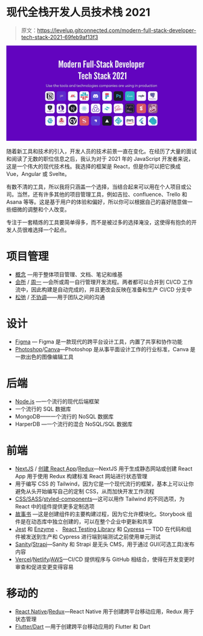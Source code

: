 # 现代全栈开发人员技术栈 2021

> 原文：<https://levelup.gitconnected.com/modern-full-stack-developer-tech-stack-2021-69feb9af13f3>

![](img/02a630d73fc06069f55eff95933e79e2.png)

随着新工具和技术的引入，开发人员的技术前景一直在变化。在经历了大量的面试和阅读了无数的职位信息之后，我认为对于 2021 年的 JavaScript 开发者来说，这是一个伟大的现代技术栈。我选择的框架是 React，但是你可以把它换成 Vue，Angular 或 Svelte。

有数不清的工具，所以我将只涵盖一个选择，当结合起来可以用在个人项目或公司。当然，还有许多其他的项目管理工具，例如吉拉、confluence、Trello 和 Asana 等等。这是基于用户的体验和偏好，所以你可以根据自己的喜好随意做一些细微的调整和个人改变。

专注于一套精炼的工具要简单得多，而不是被过多的选择淹没，这使得有抱负的开发人员很难选择一个起点。

# 项目管理

*   [概念](https://www.notion.so/) —用于整体项目管理、文档、笔记和维基
*   [会所](https://clubhouse.io/) / [周一](https://monday.com/) —会所或周一自行管理开发流程。两者都可以合并到 CI/CD 工作流中，因此构建是自动完成的，并且更改会反映在准备和生产 CI/CD 分支中
*   [松弛](https://slack.com/) / [不协调](https://discord.com/)——用于团队之间的沟通

# 设计

*   [Figma](https://www.figma.com/) — Figma 是一款现代的跨平台设计工具，内置了共享和协作功能
*   [Photoshop](https://www.photoshop.com/)/[Canva](https://www.canva.com/)—Photoshop 是从事平面设计工作的行业标准，Canva 是一款出色的图像编辑工具

# 后端

*   [Node.js](https://nodejs.org/en/) —一个流行的现代后端框架
*   一个流行的 SQL 数据库
*   MongoDB——一个流行的 NoSQL 数据库
*   HarperDB —一个流行的混合 NoSQL/SQL 数据库

# 前端

*   [NextJS](https://nextjs.org/) / [创建 React App](https://create-react-app.dev/)/[Redux](https://redux.js.org/)—NextJS 用于生成静态网站或创建 React App 用于使用 Redux 构建标准 React 网站进行状态管理
*   用于编写 CSS 的 Tailwind，因为它是一个现代流行的框架，基本上可以让你避免从头开始编写自己的定制 CSS，从而加快开发工作流程
*   [CSS/SASS](https://sass-lang.com/)/[styled-components](https://styled-components.com/)—这可以用作 Tailwind 的不同选项，为 React 中的组件提供更多定制选项
*   [故事书](https://storybook.js.org/) —这是创建组件的主要构建过程，因为它允许模块化。Storybook 组件是在动态库中独立创建的，可以在整个企业中更新和共享
*   [Jest](https://jestjs.io/) 和 [Enzyme](https://enzymejs.github.io/enzyme/) 、 [React Testing Library](https://testing-library.com/) 和 [Cypress](https://www.cypress.io/) — TDD 在代码和组件被发送到生产和 Cypress 进行端到端测试之前使用单元测试
*   [Sanity](https://www.sanity.io/)/[Strapi](https://strapi.io/)—Sanity 和 Strapi 是无头 CMS，用于通过 GUI(可选工具)发布内容
*   [Vercel](https://vercel.com/)/[Netlify](https://www.netlify.com/)/[AWS](https://aws.amazon.com/)—CI/CD 提供程序与 GitHub 相结合，使得在开发变更时审查和促进变更变得容易

# 移动的

*   [React Native](https://reactnative.dev/)/[Redux](https://redux.js.org/)—React Native 用于创建跨平台移动应用，Redux 用于状态管理
*   [Flutter/Dart](https://flutter.dev/) —用于创建跨平台移动应用的 Flutter 和 Dart